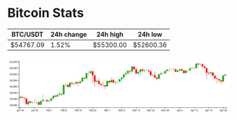 # Bitcoin Stats

BTC/USDT|24h change|24h high|24h low|
|---|---|---|---|
|$54767.09|1.52%|$55300.00|$52600.36|

<img src="./chart.svg">
